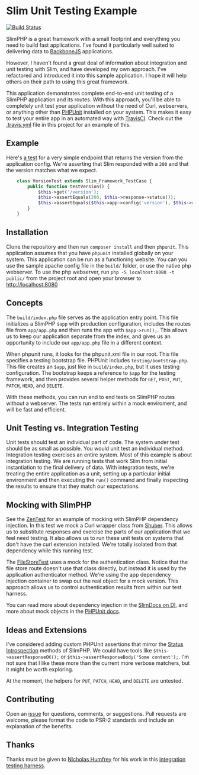 Slim Unit Testing Example
================================================================================
[![Build Status](https://travis-ci.org/there4/slim-unit-testing-example.png?branch=master)](https://travis-ci.org/there4/slim-unit-testing-example)

SlimPHP is a great framework with a small footprint and everything you need to
build fast applications. I've found it particularly well suited to delivering
data to [BackboneJS][bb] applications.

However, I haven't found a great deal of information about integration and unit
testing with Slim, and have developed my own approach. I've refactored and
introduced it into this sample application. I hope it will help others on their
path to using this great framework.

This application demonstrates complete end-to-end unit testing of a SlimPHP
application and its routes. With this approach, you'll be able to completely
unit test your application without the need of Curl, webservers, or anything
other than [PHPUnit][phpunit] installed on your system. This makes it easy to
test your entire app in an automated way with [TravisCI][tci]. Check out the
[.travis.yml][yml] file in this project for an example of this.

## Example

Here's [a test][version_test] for a very simple endpoint that returns the version from the
application config. We're asserting that Slim responded with a `200` and that
the version matches what we expect.

```php
    class VersionTest extends Slim_Framework_TestCase {
        public function testVersion() {
            $this->get('/version');
            $this->assertEquals(200, $this->response->status());
            $this->assertEquals($this->app->config('version'), $this->response->body());
        }
    }
```

## Installation

Clone the repository and then run `composer install` and then `phpunit`. This
application assumes that you have `phpunit` installed globally on your system.
This application can be run as a functioning website. You can you use the sample
apache config file in the `build/` folder, or use the native php webserver. To
use the php webserver, run `php -S localhost:8080 -t public/` from the project
root and open your browser to [http://localhost:8080][lh]

## Concepts

The `build/index.php` file serves as the application entry point. This file
initializes a SlimPHP `$app` with production configuration, includes the routes
file from `app/app.php` and then runs the app with `$app->run();`. This allows
us to keep our application separate from the index, and gives us an opportunity
to include our `app/app.php` file in a different context.

When phpunit runs, it looks for the phpunit.xml file in our root. This file
specifies a testing bootstrap file. PHPUnit includes `testing/bootstrap.php`.
This file creates an `$app`, just like in `build/index.php`, but it uses
testing configuration. The bootstrap keeps a reference to `$app` for the testing
framework, and then provides several helper methods for `GET`, `POST`, `PUT`,
`PATCH`, `HEAD`, and `DELETE`.

With these methods, you can run end to end tests on SlimPHP routes without a
webserver. The tests run entirely within a mock enviroment, and will be fast and
efficient. 

## Unit Testing vs. Integration Testing

Unit tests should test an individual part of code. The system under test should
be as small as possible. You would unit test an individual method. Integration
testing exercises an entire system. Most of this example is about integration
testing. We are running tests that work Slim from initial instantiation to the
final delivery of data. With integration tests, we're treating the entire
application as a unit, setting up a particular initial environment and then
executing the `run()` command and finally inspecting the results to ensure that
they match our expectations.

## Mocking with SlimPHP

See the [ZenTest][zen_test] for an example of mocking with SlimPHP dependency
injection. In this test we mock a Curl wrapper class from [Shuber][shuber]. This
allows us to substitute responses and exercise the parts of our application that
we feel need testing. It also allows us to run these unit tests on systems that
don't have the curl extension installed. We're totally isolated from that
dependency while this running test.

The [FileStoreTest][file_test] uses a mock for the authentication
class. Notice that the file store route doesn't use that class directly, but
instead it is used by the application authenticator method. We're using the app
dependency injection container to swap out the real object for a mock version.
This approach allows us to control authentication results from within our test
harness.

You can read more about dependency injection in the [SlimDocs on DI][di], and
more about mock objects in the [PHPUnit docs][php_mock].

## Ideas and Extensions

I've considered adding custom PHPUnit assertions that mirror the
[Status Introspection][si] methods of SlimPHP. We could have tools like 
`$this->assertResponseOK();` or `$this->assertResponseBody('Some content');`.
I'm not sure that I like these more than the current more verbose matchers, but
it might be worth exploring.

At the moment, the helpers for `PUT`, `PATCH`, `HEAD`, and `DELETE` are
untested.

## Contributing

Open an [issue][issues] for questions, comments, or suggestions. Pull requests
are welcome, please format the code to PSR-2 standards and include an
explanation of the benefits.

## Thanks

Thanks must be given to [Nicholas Humfrey][njh] for his work in this
[integration testing harness][njh_test].

[issues]: https://github.com/there4/slim-unit-testing-example/issues
[phpunit]: http://phpunit.de/manual/current/en/index.html
[yml]: https://github.com/there4/slim-unit-testing-example/blob/master/.travis.yml
[tci]: http://travis-ci.org
[php_mock]: http://phpunit.de/manual/3.0/en/mock-objects.html
[shuber]: https://github.com/shuber/curl
[si]: http://docs.slimframework.com/#Response
[di]: http://docs.slimframework.com/#Dependency-Injection
[file_test]: https://github.com/there4/slim-unit-testing-example/blob/master/tests/integration/FileStoreTest.php
[zen_test]: https://github.com/there4/slim-unit-testing-example/blob/master/tests/integration/ZenTest.php
[version_test]: https://github.com/there4/slim-unit-testing-example/blob/master/tests/integration/VersionTest.php
[lh]: http://localhost:8080
[bb]: http://backbonejs.org
[njh]: https://github.com/njh
[njh_test]: https://github.com/njh/njh.me/blob/master/test/IntegrationTest.php
